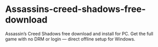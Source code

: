 # Assassins-creed-shadows-free-download
Assassin’s Creed Shadows free download and install for PC. Get the full game with no DRM or login — direct offline setup for Windows.
